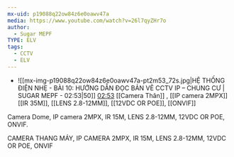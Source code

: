 ```yaml
---
mx-uid: p19088q22ow84z6e0oawv47a
media: https://www.youtube.com/watch?v=26l7qyZHr7o
author:
  - Sugar MEPF
TYPE: ELV
tags:
  - CCTV
  - ELV
---
```


- ![[mx-img-p19088q22ow84z6e0oawv47a-pt2m53_72s.jpg|HỆ THỐNG ĐIỆN NHẸ - BÀI 10: HƯỚNG DẪN ĐỌC BẢN VẼ CCTV IP – CHUNG CƯ  | SUGAR MEPF - 02:53|50]] [02:53](https://www.youtube.com/watch?v=26l7qyZHr7o#t=02:53.72) 
 [[Camera Thân]] , [[IP camera 2MPX]] [[IR 35M]], [[LENS 2.8-12MM]], [[12VDC OR POE]], [[ONVIF]]

Camera Dome, IP camera 2MPX, IR 15M, LENS 2.8-12MM, 12VDC OR POE, ONVIF.


CAMERA THANG MÁY, IP CAMERA 2MPX, IR 15M, LENS 2.8-12MM, 12VDC OR POE, ONVIF